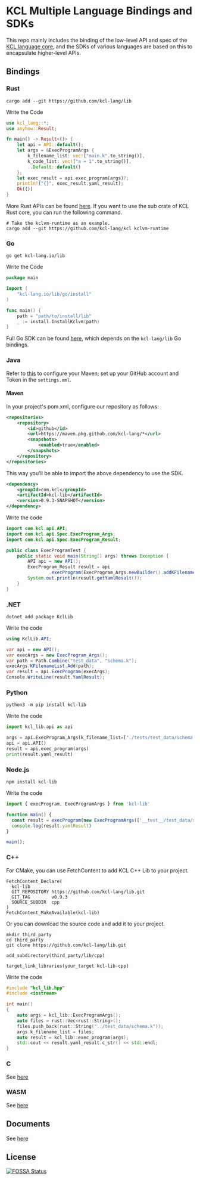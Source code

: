 # KCL Multiple Language Bindings and SDKs

This repo mainly includes the binding of the low-level API and spec of the [KCL language core](https://github.com/kcl-lang/kcl), and the SDKs of various languages are based on this to encapsulate higher-level APIs.

## Bindings

### Rust

```shell
cargo add --git https://github.com/kcl-lang/lib
```

Write the Code

```rust
use kcl_lang::*;
use anyhow::Result;

fn main() -> Result<()> {
    let api = API::default();
    let args = &ExecProgramArgs {
        k_filename_list: vec!["main.k".to_string()],
        k_code_list: vec!["a = 1".to_string()],
        ..Default::default()
    };
    let exec_result = api.exec_program(args)?;
    println!("{}", exec_result.yaml_result);
    Ok(())
}
```

More Rust APIs can be found [here](https://github.com/kcl-lang/kcl). If you want to use the sub crate of KCL Rust core, you can run the following command.

```shell
# Take the kclvm-runtime as an example.
cargo add --git https://github.com/kcl-lang/kcl kclvm-runtime
```

### Go

```shell
go get kcl-lang.io/lib
```

Write the Code

```go
package main

import (
	"kcl-lang.io/lib/go/install"
)

func main() {
    path = "path/to/install/lib"
    _ := install.InstallKclvm(path)
}
```

Full Go SDK can be found [here](https://github.com/kcl-lang/kcl-go), which depends on the `kcl-lang/lib` Go bindings.

### Java

Refer to [this](https://docs.github.com/en/packages/working-with-a-github-packages-registry/working-with-the-apache-maven-registry#authenticating-to-github-packages) to configure your Maven; set up your GitHub account and Token in the `settings.xml`.

#### Maven

In your project's pom.xml, configure our repository as follows:

```xml
<repositories>
    <repository>
        <id>github</id>
        <url>https://maven.pkg.github.com/kcl-lang/*</url>
        <snapshots>
            <enabled>true</enabled>
        </snapshots>
    </repository>
</repositories>
```

This way you'll be able to import the above dependency to use the SDK.

```xml
<dependency>
    <groupId>com.kcl</groupId>
    <artifactId>kcl-lib</artifactId>
    <version>0.9.3-SNAPSHOT</version>
</dependency>
```

Write the code

```java
import com.kcl.api.API;
import com.kcl.api.Spec.ExecProgram_Args;
import com.kcl.api.Spec.ExecProgram_Result;

public class ExecProgramTest {
    public static void main(String[] args) throws Exception {
        API api = new API();
        ExecProgram_Result result = api
                .execProgram(ExecProgram_Args.newBuilder().addKFilenameList("path/to/kcl.k").build());
        System.out.println(result.getYamlResult());
    }
}
```

### .NET

```shell
dotnet add package KclLib
```

Write the code

```cs
using KclLib.API;

var api = new API();
var execArgs = new ExecProgram_Args();
var path = Path.Combine("test_data", "schema.k");
execArgs.KFilenameList.Add(path);
var result = api.ExecProgram(execArgs);
Console.WriteLine(result.YamlResult);
```

### Python

```shell
python3 -m pip install kcl-lib
```

Write the code

```python
import kcl_lib.api as api

args = api.ExecProgram_Args(k_filename_list=["./tests/test_data/schema.k"])
api = api.API()
result = api.exec_program(args)
print(result.yaml_result)
```

### Node.js

```shell
npm install kcl-lib
```

Write the code

```ts
import { execProgram, ExecProgramArgs } from 'kcl-lib'

function main() {
  const result = execProgram(new ExecProgramArgs(['__test__/test_data/schema.k']))
  console.log(result.yamlResult)
}

main();
```

### C++

For CMake, you can use FetchContent to add KCL C++ Lib to your project.

```shell
FetchContent_Declare(
  kcl-lib
  GIT_REPOSITORY https://github.com/kcl-lang/lib.git
  GIT_TAG        v0.9.3
  SOURCE_SUBDIR  cpp
)
FetchContent_MakeAvailable(kcl-lib)
```

Or you can download the source code and add it to your project.

```shell
mkdir third_party
cd third_party
git clone https://github.com/kcl-lang/lib.git
```

```shell
add_subdirectory(third_party/lib/cpp)
```

```shell
target_link_libraries(your_target kcl-lib-cpp)
```

Write the code

```cpp
#include "kcl_lib.hpp"
#include <iostream>

int main()
{
    auto args = kcl_lib::ExecProgramArgs();
    auto files = rust::Vec<rust::String>();
    files.push_back(rust::String("../test_data/schema.k"));
    args.k_filename_list = files;
    auto result = kcl_lib::exec_program(args);
    std::cout << result.yaml_result.c_str() << std::endl;
}
```

### C

See [here](./c/)

### WASM

See [here](./wasm/)

## Documents

See [here](https://www.kcl-lang.io/docs/reference/xlang-api/overview)

## License

[![FOSSA Status](https://app.fossa.com/api/projects/git%2Bgithub.com%2Fkcl-lang%2Flib.svg?type=large)](https://app.fossa.com/projects/git%2Bgithub.com%2Fkcl-lang%2Flib?ref=badge_large)
